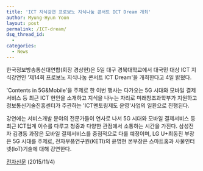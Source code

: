 ```yaml
---
title: 'ICT 지식강연 프로보노 지식나눔 콘서트 ICT Dream 개최'
author: Myung-Hyun Yoon
layout: post
permalink: /ICT-dream/
dsq_thread_id:
  - 
categories:
  - News
---
```


한국정보방송통신대연합(회장 경상현)은 5일 대구 경북대학교에서 대국민 대상 ICT 지식강연인 '제14회 프로보노 지식나눔 콘서트 ICT Dream'을 개최한다고 4일 밝혔다. <!--more-->

'Contents in 5G&Mobile'을 주제로 한 이번 행사는 다가오는 5G 시대와 모바일 결제서비스 등 최근 ICT 현안을 소개하고 지식을 나누는 자리로 
미래창조과학부가 지원하고 정보통신기술진흥센터가 주관하는 'ICT멘토링제도 운영'사업의 일환으로 진행된다.

강연에는 서비스개발 분야의 전문가들이 연사로 나서 5G 시대와 모바일 결제서비스 등 최근 ICT업계 이슈를 다루고 청중과 다양한 관점에서 소통하는 시간을 가진다. 
삼성전자 김경동 과장은 모바일 결제서비스를 중점적으로 다룰 예정이며, LG U+최동진 부장은 5G 시대를 주제로, 
전자부품연구원(KETI)의 윤명현 본부장은 스마트홈과 사물인터넷(IoT)기술에 대해 강연한다.

[전자신문][1] (2015/11/4)

[1]: https://www.etnews.com/20151104000144
